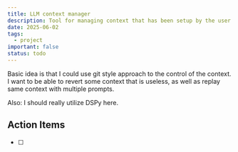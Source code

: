 ```yaml
---
title: LLM context manager
description: Tool for managing context that has been setup by the user.
date: 2025-06-02
tags:
  - project
important: false
status: todo
---
```


Basic idea is that I could use git style approach to the control of the context. I want to be able to revert some context that is useless, as well as replay same context with multiple prompts. 

Also: I should really utilize DSPy here.

## Action Items

- [ ] 
